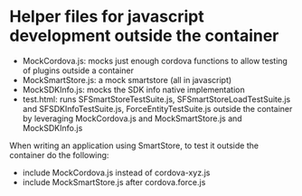 # Helper files for javascript development outside the container

- MockCordova.js: mocks just enough cordova functions to allow testing of plugins outside a container
- MockSmartStore.js: a mock smartstore (all in javascript)
- MockSDKInfo.js: mocks the SDK info native implementation
- test.html: runs SFSmartStoreTestSuite.js, SFSmartStoreLoadTestSuite.js and SFSDKInfoTestSuite.js, ForceEntityTestSuite.js outside the container by leveraging MockCordova.js and MockSmartStore.js and MockSDKInfo.js

When writing an application using SmartStore, to test it outside the container do the following:
- include MockCordova.js instead of cordova-xyz.js
- include MockSmartStore.js after cordova.force.js


